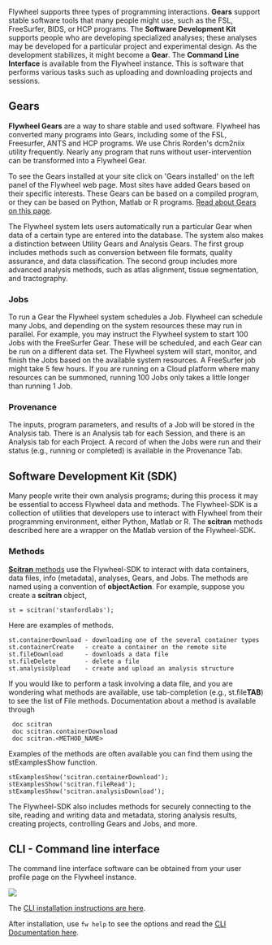 Flywheel supports three types of programming interactions. **Gears** support stable software tools that many people might use, such as the FSL, FreeSurfer, BIDS, or HCP programs.  The **Software Development Kit** supports people who are developing specialized analyses; these analyses may be developed for a particular project and experimental design.  As the development stabilizes, it might become a **Gear**. The **Command Line Interface** is available from the Flywheel instance. This is software that performs various tasks such as uploading and downloading projects and sessions.

## Gears
**Flywheel Gears** are a way to share stable and used software. Flywheel has converted many programs into Gears, including some of the FSL, Freesurfer, ANTS and HCP programs. We use Chris Rorden's dcm2niix utility frequently.  Nearly any program that runs without user-intervention can be transformed into a Flywheel Gear.  

To see the Gears installed at your site click on 'Gears installed' on the left panel of the Flywheel web page. Most sites have added Gears based on their specific interests. These Gears can be based on a compiled program, or they can be based on Python, Matlab or R programs. [Read about Gears on this page](Gears).

The Flywheel system lets users automatically run a particular Gear when data of a certain type are entered into the database. The system also makes a distinction between Utility Gears and Analysis Gears.  The first group includes methods such as conversion between file formats, quality assurance, and data classification.  The second group includes more advanced analysis methods, such as atlas alignment, tissue segmentation, and tractography.

### Jobs
To run a Gear the Flywheel system schedules a Job.  Flywheel can schedule many Jobs, and depending on the system resources these may run in parallel. For example, you may instruct the Flywheel system to start 100 Jobs with the FreeSurfer Gear. These will be scheduled, and each Gear can be run on a different data set. The Flywheel system will start, monitor, and finish the Jobs based on the available system resources.  A FreeSurfer job might take 5 few hours. If you are running on a Cloud platform where many resources can be summoned, running 100 Jobs only takes a little longer than running 1 Job.

### Provenance
The inputs, program parameters, and results of a Job will be stored in the Analysis tab.  There is an Analysis tab for each Session, and there is an Analysis tab for each Project. A record of when the Jobs were run and their status (e.g., running or completed) is available in the Provenance Tab.

## Software Development Kit (SDK)
Many people write their own analysis programs; during this process it may be essential to access Flywheel data and methods. The Flywheel-SDK is a collection of utilities that developers use to interact with Flywheel from their programming environment, either Python, Matlab or R. The **scitran** methods described here are a wrapper on the Matlab version of the Flywheel-SDK.

### Methods
[**Scitran** methods](https://github.com/vistalab/scitran/wiki/scitran-methods) use the Flywheel-SDK to interact with data containers, data files, info (metadata), analyses, Gears, and Jobs. The methods are named using a convention of **objectAction**.  For example, suppose you create a **scitran** object, 

    st = scitran('stanfordlabs');

Here are examples of methods.

```
st.containerDownload - downloading one of the several container types
st.containerCreate   - create a container on the remote site
st.fileDownload      - downloads a data file
st.fileDelete        - delete a file
st.analysisUpload    - create and upload an analysis structure
```
If you would like to perform a task involving a data file, and you are wondering what methods are available, use tab-completion (e.g., st.file**TAB**) to see the list of File methods. Documentation about a method is available through

     doc scitran
     doc scitran.containerDownload
     doc scitran.<METHOD_NAME>

Examples of the methods are often available you can find them using the stExamplesShow function.

    stExamplesShow('scitran.containerDownload');
    stExamplesShow('scitran.fileRead');
    stExamplesShow('scitran.analysisDownload');

The Flywheel-SDK also includes methods for securely connecting to the site, reading and writing data and metadata, storing analysis results, creating projects, controlling Gears and Jobs, and more.

## CLI - Command line interface

The command line interface software can be obtained from your user profile page on the Flywheel instance.

![](https://github.com/vistalab/scitran/wiki/images/cliInstall.png)

The [CLI installation instructions are here](https://docs.flywheel.io/display/EM/CLI+-+Installation). 

After installation, use `fw help` to see the options and read the [CLI Documentation here](https://docs.flywheel.io/display/EM/CLI+-+Commands).






